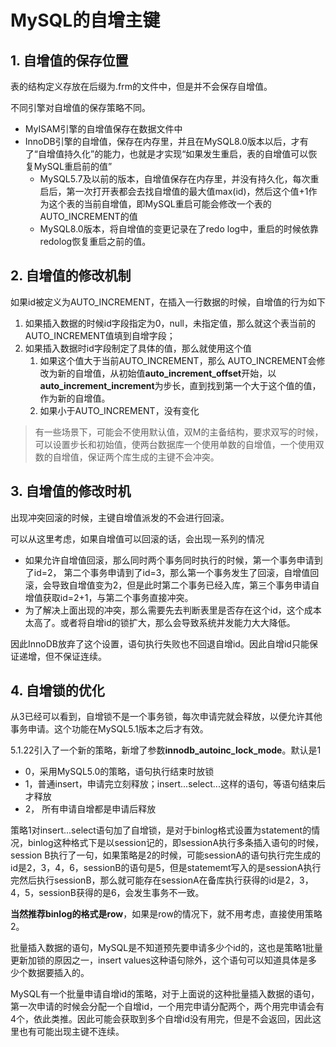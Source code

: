 # MySQL的自增主键

## 1. 自增值的保存位置

表的结构定义存放在后缀为.frm的文件中，但是并不会保存自增值。

不同引擎对自增值的保存策略不同。

- MyISAM引擎的自增值保存在数据文件中
- InnoDB引擎的自增值，保存在内存里，并且在MySQL8.0版本以后，才有了“自增值持久化”的能力，也就是才实现“如果发生重启，表的自增值可以恢复MySQL重启前的值”
  - MySQL5.7及以前的版本，自增值保存在内存里，并没有持久化，每次重启后，第一次打开表都会去找自增值的最大值max(id)，然后这个值+1作为这个表的当前自增值，即MySQL重启可能会修改一个表的AUTO_INCREMENT的值
  - MySQL8.0版本，将自增值的变更记录在了redo log中，重启的时候依靠redolog恢复重启之前的值。

## 2. 自增值的修改机制

如果id被定义为AUTO_INCREMENT，在插入一行数据的时候，自增值的行为如下

1. 如果插入数据的时候id字段指定为0，null，未指定值，那么就这个表当前的AUTO_INCREMENT值填到自增字段；
2. 如果插入数据时id字段制定了具体的值，那么就使用这个值
   1. 如果这个值大于当前AUTO_INCREMENT，那么 AUTO_INCREMENT会修改为新的自增值，从初始值**auto_increment_offset**开始，以**auto_increment_increment**为步长，直到找到第一个大于这个值的值，作为新的自增值。
   2. 如果小于AUTO_INCREMENT，没有变化

> 有一些场景下，可能会不使用默认值，双M的主备结构，要求双写的时候，可以设置步长和初始值，使两台数据库一个使用单数的自增值，一个使用双数的自增值，保证两个库生成的主键不会冲突。

## 3. 自增值的修改时机

出现冲突回滚的时候，主键自增值派发的不会进行回滚。

可以从这里考虑，如果自增值可以回滚的话，会出现一系列的情况 

- 如果允许自增值回滚，那么同时两个事务同时执行的时候，第一个事务申请到了id=2， 第二个事务申请到了id=3，那么第一个事务发生了回滚，自增值回滚，会导致自增值变为2，但是此时第二个事务已经入库，第三个事务申请自增值获取id=2+1，与第二个事务直接冲突。
- 为了解决上面出现的冲突，那么需要先去判断表里是否存在这个id，这个成本太高了。或者将自增id的锁扩大，那么会导致系统并发能力大大降低。

因此InnoDB放弃了这个设置，语句执行失败也不回退自增id。因此自增id只能保证递增，但不保证连续。

## 4. 自增锁的优化

从3已经可以看到，自增锁不是一个事务锁，每次申请完就会释放，以便允许其他事务申请。这个功能在MySQL5.1版本之后才有效。

5.1.22引入了一个新的策略，新增了参数**innodb_autoinc_lock_mode**。默认是1

- 0，采用MySQL5.0的策略，语句执行结束时放锁
- 1，普通insert，申请完立刻释放；insert...select...这样的语句，等语句结束后才释放
- 2， 所有申请自增都是申请后释放

策略1对insert...select语句加了自增锁，是对于binlog格式设置为statement的情况，binlog这种格式下是以session记的，即sessionA执行多条插入语句的时候，session B执行了一句，如果策略是2的时候，可能sessionA的语句执行完生成的id是2，3，4，6，sessionB的语句是5，但是statememt写入的是sessionA执行完然后执行sessionB，那么就可能存在sessionA在备库执行获得的id是2，3，4，5，sessionB获得的是6，会发生事务不一致。

**当然推荐binlog的格式是row**，如果是row的情况下，就不用考虑，直接使用策略2。

批量插入数据的语句，MySQL是不知道预先要申请多少个id的，这也是策略1批量更新加锁的原因之一，insert values这种语句除外，这个语句可以知道具体是多少个数据要插入的。

MySQL有一个批量申请自增id的策略，对于上面说的这种批量插入数据的语句，第一次申请的时候会分配一个自增id，一个用完申请分配两个，两个用完申请会有4个，依此类推。因此可能会获取到多个自增id没有用完，但是不会返回，因此这里也有可能出现主键不连续。